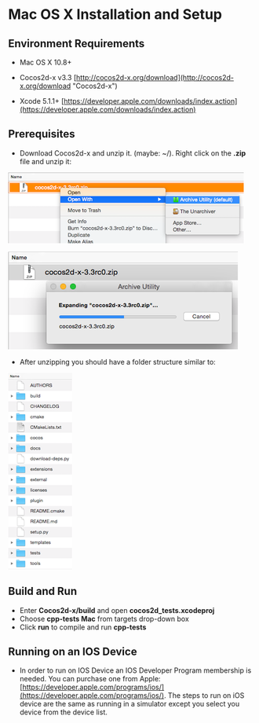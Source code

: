 # Mac OS X Installation and Setup

## Environment Requirements
* Mac OS X 10.8+

* Cocos2d-x v3.3 [http://cocos2d-x.org/download](http://cocos2d-x.org/download "Cocos2d-x")

* Xcode 5.1.1+ [https://developer.apple.com/downloads/index.action](https://developer.apple.com/downloads/index.action)

## Prerequisites
* Download Cocos2d-x and unzip it. (maybe: ~/). Right click on the __.zip__ file
and unzip it:

![](D-img/unzip.png "")

![](D-img/unzipping.png "")

* After unzipping you should have a folder structure similar to:

![](D-img/contents.png "")

## Build and Run
* Enter __Cocos2d-x/build__ and open __cocos2d_tests.xcodeproj__
* Choose __cpp-tests Mac__ from targets drop-down box
* Click __run__ to compile and run __cpp-tests__

## Running on an IOS Device
* In order to run on IOS Device an IOS Developer Program membership is needed.
You can purchase one from Apple: [https://developer.apple.com/programs/ios/](https://developer.apple.com/programs/ios/).
The steps to run on iOS device are the same as running in a simulator except you
select you device from the device list.
